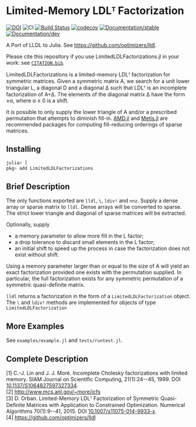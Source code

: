 # Limited-Memory LDLᵀ Factorization

[![DOI](https://zenodo.org/badge/98065377.svg)](https://zenodo.org/badge/latestdoi/98065377)
![CI](https://github.com/JuliaSmoothOptimizers/LimitedLDLFactorizations.jl/workflows/CI/badge.svg?branch=main)
[![Build Status](https://api.cirrus-ci.com/github/JuliaSmoothOptimizers/LimitedLDLFactorizations.jl.svg)](https://cirrus-ci.com/github/JuliaSmoothOptimizers/LimitedLDLFactorizations.jl)
[![codecov](https://codecov.io/gh/JuliaSmoothOptimizers/LimitedLDLFactorizations.jl/branch/main/graph/badge.svg)](https://codecov.io/gh/JuliaSmoothOptimizers/LimitedLDLFactorizations.jl)
[![Documentation/stable](https://img.shields.io/badge/docs-stable-blue.svg)](https://JuliaSmoothOptimizers.github.io/LimitedLDLFactorizations.jl/stable)
[![Documentation/dev](https://img.shields.io/badge/docs-latest-blue.svg)](https://JuliaSmoothOptimizers.github.io/LimitedLDLFactorizations.jl/dev)

A Port of LLDL to Julia.
See https://github.com/optimizers/lldl.

Please cite this repository if you use LimitedLDLFactorizations.jl in your work: see [`CITATION.bib`](https://github.com/JuliaSmoothOptimizers/LimitedLDLFactorizations.jl/blob/main/CITATION.bib).

LimitedLDLFactorizations is a limited-memory LDLᵀ factorization for symmetric matrices.
Given a symmetric matrix A, we search for a unit lower triangular L, a
diagonal D and a diagonal ∆ such that LDLᵀ is an incomplete factorization
of A+∆. The elements of the diagonal matrix ∆ have the form ±α, where α ≥ 0
is a shift.

It is possible to only supply the lower triangle of A and/or a prescribed permutation that attempts to diminish fill-in.
[AMD.jl](https://github.com/JuliaSmoothOptimizers/AMD.jl) and [Metis.jl](https://github.com/JuliaSparse/Metis.jl) are recommended packages for computing fill-reducing orderings of sparse matrices.

## Installing

```julia
julia> ]
pkg> add LimitedLDLFactorizations
```

## Brief Description

The only functions exported are `lldl`, `\`, `ldiv!` and `nnz`.
Supply a dense array or sparse matrix to `lldl`.
Dense arrays will be converted to sparse.
The strict lower triangle and diagonal of sparse matrices will be extracted.

Optionally, supply
* a memory parameter to allow more fill in the L factor;
* a drop tolerance to discard small elements in the L factor;
* an initial shift to speed up the process in case the factorization does not exist without shift.

Using a memory parameter larger than or equal to the size of A will yield an
exact factorization provided one exists with the permutation supplied.
In particular, the full factorization exists for any symmetric permutation of a symmetric quasi-definite matrix.

`lldl` returns a factorization in the form of a `LimitedLDLFactorization` object.
The `\` and `ldiv!` methods are implemented for objects of type `LimitedLDLFactorization`

## More Examples

See `examples/example.jl` and `tests/runtest.jl`.

## Complete Description

[1] C.-J. Lin and J. J. Moré. Incomplete Cholesky factorizations with limited
    memory. SIAM Journal on Scientific Computing, 21(1):24--45, 1999.
    DOI [10.1137/S1064827597327334](https://doi.org/10.1137/S1064827597327334).
<br>
[2] http://www.mcs.anl.gov/~more/icfs
<br>
[3] D. Orban. Limited-Memory LDLᵀ Factorization of Symmetric Quasi-Definite
    Matrices with Application to Constrained Optimization. Numerical Algorithms
    70(1):9--41, 2015. DOI [10.1007/s11075-014-9933-x](https://doi.org/10.1007/s11075-014-9933-x).
<br>
[4] https://github.com/optimizers/lldl
